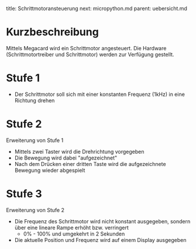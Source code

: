 title: Schrittmotoransteuerung
next: micropython.md
parent: uebersicht.md

# Kurzbeschreibung
Mittels Megacard wird ein Schrittmotor angesteuert. Die Hardware (Schrittmotortreiber und Schrittmotor) werden zur Verfügung gestellt.

# Stufe 1
* Der Schrittmotor soll sich mit einer konstanten Frequenz (1kHz) in eine Richtung drehen

# Stufe 2
Erweiterung von Stufe 1

* Mittels zwei Taster wird die Drehrichtung vorgegeben
* Die Bewegung wird dabei "aufgezeichnet"
* Nach dem Drücken einer dritten Taste wird die aufgezeichnete Bewegung wieder abgespielt

# Stufe 3
Erweiterung von Stufe 2

* Die Frequenz des Schrittmotor wird nicht konstant ausgegeben, sondern über eine lineare Rampe erhöht bzw. verringert
  * 0% - 100% und umgekehrt in 2 Sekunden
* Die aktuelle Position und Frequenz wird auf einem Display ausgegeben
